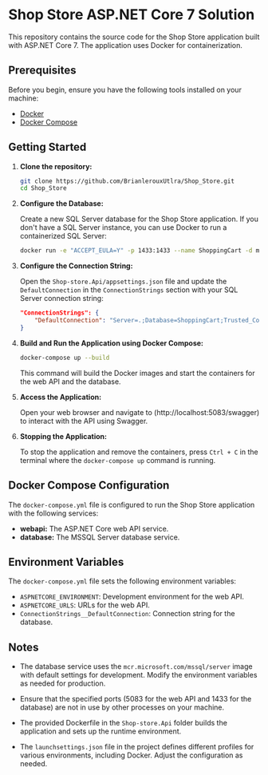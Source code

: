 # Shop Store ASP.NET Core 7 Solution

This repository contains the source code for the Shop Store application built with ASP.NET Core 7. The application uses Docker for containerization.

## Prerequisites

Before you begin, ensure you have the following tools installed on your machine:

- [Docker](https://docs.docker.com/get-docker/)
- [Docker Compose](https://docs.docker.com/compose/install/)

## Getting Started

1. **Clone the repository:**

    ```bash
    git clone https://github.com/BrianlerouxUtlra/Shop_Store.git
    cd Shop_Store
    ```

2. **Configure the Database:**

    Create a new SQL Server database for the Shop Store application. If you don't have a SQL Server instance, you can use Docker to run a containerized SQL Server:

    ```bash
    docker run -e "ACCEPT_EULA=Y" -p 1433:1433 --name ShoppingCart -d mcr.microsoft.com/mssql/server
    ```

3. **Configure the Connection String:**

    Open the `Shop-store.Api/appsettings.json` file and update the `DefaultConnection` in the `ConnectionStrings` section with your SQL Server connection string:

    ```json
    "ConnectionStrings": {
        "DefaultConnection": "Server=.;Database=ShoppingCart;Trusted_Connection=true;Encrypt=true;TrustServerCertificate=true;"
    }
    ```

4. **Build and Run the Application using Docker Compose:**

    ```bash
    docker-compose up --build
    ```

    This command will build the Docker images and start the containers for the web API and the database.

5. **Access the Application:**

    Open your web browser and navigate to (http://localhost:5083/swagger) to interact with the API using Swagger.

6. **Stopping the Application:**

    To stop the application and remove the containers, press `Ctrl + C` in the terminal where the `docker-compose up` command is running.

## Docker Compose Configuration

The `docker-compose.yml` file is configured to run the Shop Store application with the following services:

- **webapi:** The ASP.NET Core web API service.
- **database:** The MSSQL Server database service.

## Environment Variables

The `docker-compose.yml` file sets the following environment variables:

- `ASPNETCORE_ENVIRONMENT`: Development environment for the web API.
- `ASPNETCORE_URLS`: URLs for the web API.
- `ConnectionStrings__DefaultConnection`: Connection string for the database.

## Notes

- The database service uses the `mcr.microsoft.com/mssql/server` image with default settings for development. Modify the environment variables as needed for production.

- Ensure that the specified ports (5083 for the web API and 1433 for the database) are not in use by other processes on your machine.

- The provided Dockerfile in the `Shop-store.Api` folder builds the application and sets up the runtime environment.

- The `launchsettings.json` file in the project defines different profiles for various environments, including Docker. Adjust the configuration as needed.

